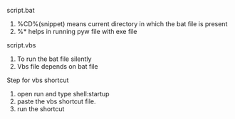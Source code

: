 script.bat

1) %CD%(snippet) means current directory in which the bat file is present
2) %* helps in running pyw file with exe file

script.vbs

1) To run the bat file silently
2) Vbs file depends on bat file

Step for vbs shortcut

1) open run and type shell:startup
2) paste the vbs shortcut file.
3) run the shortcut